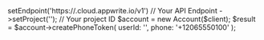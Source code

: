 <?php

use Appwrite\Client;
use Appwrite\Services\Account;

$client = (new Client())
    ->setEndpoint('https://<REGION>.cloud.appwrite.io/v1') // Your API Endpoint
    ->setProject('<YOUR_PROJECT_ID>'); // Your project ID

$account = new Account($client);

$result = $account->createPhoneToken(
    userId: '<USER_ID>',
    phone: '+12065550100'
);